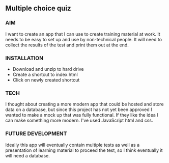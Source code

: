 ## Multiple choice quiz

### AIM

I want to create an app that I can use to create training material at work. It needs to be easy to set up and use by non-technical people. It will need to collect the results of the test and print them out at the end.

### INSTALLATION

- Download and unzip to hard drive
- Create a shortcut to index.html
- Click on newly created shortcut

### TECH

I thought about creating a more modern app that could be hosted and store data on a database, but since this project has not yet been approved I wanted to make a mock up that was fully functional. If they like the idea I can make something more modern. I've used JavaScript html and css.

### FUTURE DEVELOPMENT

Ideally this app will eventually contain multiple tests as well as a presentation of learning material to proceed the test, so I think eventually it will need a database.
